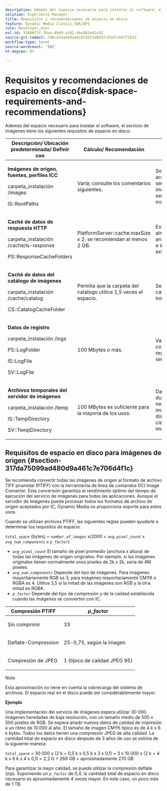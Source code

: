 ```yaml
---
description: Además del espacio necesario para instalar el software, el servicio de imágenes cuenta con los siguientes requisitos de espacio en disco
solution: Experience Manager
title: Requisitos y recomendaciones de espacio en disco
feature: Dynamic Media Classic,SDK/API
role: Developer,User
exl-id: 35486f3f-f0aa-4b69-a1d2-4bc6b5e41c43
source-git-commit: 790ce3aa4e9aadc019d17e663fc93d7c69772b23
workflow-type: tm+mt
source-wordcount: '502'
ht-degree: 0%

---
```


# Requisitos y recomendaciones de espacio en disco{#disk-space-requirements-and-recommendations}

Además del espacio necesario para instalar el software, el servicio de imágenes tiene los siguientes requisitos de espacio en disco:

<table id="table_0AE363AB76304F258A19E43500FE8423"> 
 <thead> 
  <tr> 
   <th class="entry"> <b>Descripción/ Ubicación predeterminada/ Definir con</b> </th> 
   <th class="entry"> <b>Cálculo/ Recomendación</b> </th> 
   <th class="entry"> <b>Comentarios</b> </th> 
  </tr> 
 </thead>
 <tbody> 
  <tr> 
   <td> <p><b>Imágenes de origen, fuentes, perfiles ICC</b> </p> <p> <span class="filepath"> <span class="varname"> carpeta_instalación </span>/images </span> <span class="codeph"></span> </p> <p> <span class="codeph"> IS::RootPaths </span> </p> </td> 
   <td> <p>Varía; consulte los comentarios siguientes. </p> </td> 
   <td> <p>Solo debe ser accesible para el servidor de imágenes; los servidores nunca modifican los datos. </p> </td> 
  </tr> 
  <tr> 
   <td> <p><b>Caché de datos de respuesta HTTP</b> </p> <p> <span class="filepath"> <span class="varname"> carpeta_instalación </span>/cache/is-response </span> </p> <p> <span class="codeph"> PS::ResponseCacheFolders </span> </p> </td> 
   <td> <p> <span class="codeph"> PlatformServer::cache.maxSize </span> x 2; se recomiendan al menos 2 GB. </p> </td> 
   <td> <p>Esta caché también almacena datos anidados/incrustados e imágenes de origen externo. </p> </td> 
  </tr> 
  <tr> 
   <td> <p><b>Caché de datos del catálogo de imágenes</b> </p> <p> <span class="filepath"> <span class="varname"> carpeta_instalación </span>/cache/catalog </span> </p> <p> <span class="codeph"> CS::CatalogCacheFolder </span> </p> </td> 
   <td> <p>Permita que la carpeta del catálogo utilice 1,5 veces el espacio. </p> </td> 
   <td> <p>Se rellena cuando los catálogos se cargan inicialmente. </p> </td> 
  </tr> 
  <tr> 
   <td> <p><b>Datos de registro</b> </p> <p> <span class="filepath"> <span class="varname"> carpeta_instalación </span>/logs </span> </p> <p> <span class="codeph"> PS::LogFolder </span> </p> <p> <span class="codeph"> IS::LogFile </span> </p> <p> <span class="codeph"> SV::LogFile </span> </p> </td> 
   <td> <p>100 Mbytes o más. </p> </td> 
   <td> <p>Varía según la configuración de registro y el uso del servidor. </p> </td> 
  </tr> 
  <tr> 
   <td> <p><b>Archivos temporales del servidor de imágenes</b> </p> <p> <span class="filepath"> <span class="varname"> carpeta_instalación </span>/temp </span> </p> <p> <span class="codeph"> IS::TempDirectory </span> </p> <p> <span class="codeph"> SV::TempDirectory </span> </p> </td> 
   <td> <p>100 MBytes es suficiente para la mayoría de los usos. </p> </td> 
   <td> <p>Datos de corta duración; pueden ser necesarios para imágenes de origen distintas de PTIFF y ciertos formatos de imagen de respuesta. </p> </td> 
  </tr> 
 </tbody> 
</table>

## Requisitos de espacio en disco para imágenes de origen {#section-317da75099ad480d9a461c7e706d4f1c}

Se recomienda convertir todas las imágenes de origen al formato de archivo TIFF piramidal (PTIFF) con la herramienta de línea de comandos (IC) Image Converter. Esta conversión garantiza el rendimiento óptimo del tiempo de ejecución del servicio de imágenes para todas las aplicaciones. Aunque el servidor de imágenes puede procesar todos los formatos de archivo de origen aceptados por IC, Dynamic Media no proporciona soporte para estos usos.

Cuando se utilizan archivos PTIFF, las siguientes reglas pueden ayudarle a determinar los requisitos de espacio.

*`total_space`* (bytes) = *`number_of_images`* x(2000 + *`avg_pixel_count`* x *`avg_num_components`* x *`p_factor`*)

* *`avg_pixel_count`* El tamaño de píxel promedio (anchura x altura) de todas las imágenes de origen originales. Por ejemplo, si las imágenes originales tienen normalmente unos píxeles de 2k x 2k, sería de 4M píxeles.
* *`avg_num_components`* Depende del tipo de imágenes. Para imágenes mayoritariamente RGB es 3, para imágenes mayoritariamente CMYK o RGBA es 4. Utilice 3,5 si la mitad de las imágenes son RGB y la otra mitad es RGBA.
* *`p_factor`* Depende del tipo de compresión y de la calidad establecida cuando las imágenes se convierten con IC.

<table id="table_89995BECF30243569954819D07DA2A2F"> 
 <thead> 
  <tr> 
   <th class="entry"> <b>Compresión PTIFF</b> </th> 
   <th class="entry"> <b><i>p_factor</i></b> </th> 
  </tr> 
 </thead>
 <tbody> 
  <tr> 
   <td> <p>Sin comprimir </p> </td> 
   <td> <p> 33 </p> </td> 
  </tr> 
  <tr> 
   <td> <p>Deflate-Compression </p> </td> 
   <td> <p> 25-0,75, según la imagen </p> </td> 
  </tr> 
  <tr> 
   <td> <p>Compresión de JPEG </p> </td> 
   <td> <p> 1 (típico de calidad JPEG 95) </p> </td> 
  </tr> 
 </tbody> 
</table>

>[!NOTE]
>
>Esta aproximación no tiene en cuenta la sobrecarga del sistema de archivos. El espacio real en el disco puede ser considerablemente mayor.

**Ejemplo**

Una implementación del servicio de imágenes espera utilizar 30 000 imágenes heredadas de baja resolución, con un tamaño medio de 500 x 500 píxeles de RGB. Se espera añadir nuevos datos de calidad de impresión a un ritmo de 10.000 al año. El tamaño de imagen CMYK típico es de 4 k x 6 k bytes. Todos los datos tienen una compresión JPEG de alta calidad. La cantidad total de espacio en disco después de 3 años de uso se estima de la siguiente manera:

*`total_space`* = 30 000 x (2 k + 0,5 k x 0,5 k x 3 x 0,1) + 3 x 10 000 x (2 k + 4 k x 6 k x 4 x 0,1) = 2,2 G + 268 GB = aproximadamente 270 GB

Para garantizar la mejor calidad, se puede utilizar la compresión deflate (zip). Suponiendo un *`p_factor`* de 0,4, la cantidad total de espacio en disco necesario es aproximadamente 4 veces mayor. En este caso, un poco más de 1 TB.
